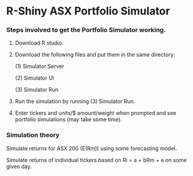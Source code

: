 # R-Shiny ASX Portfolio Simulator

### Steps involved to get the Portfolio Simulator working.

1. Download R studio.

2. Download the following files and put them in the same directory:

      (1) Simulator Server
  
      (2) Simulator UI
  
      (3) Simulator Run

3. Run the simulation by running (3) Simulator Run.

4. Enter tickers and units/$ amount/weight when prompted and see portfolio simulations (may take some time).

### Simulation theory

Simulate returns for ASX 200 (E(Rm)) using some forecasting model.

Simulate returns of individual tickers based on Ri = a + bRm + e on some given day.

